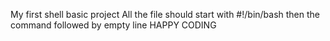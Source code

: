My first shell basic project 
All the file should start with #!/bin/bash
then the command followed by empty line 
HAPPY CODING

